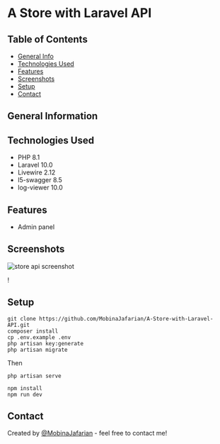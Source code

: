 # A Store with Laravel  API

 


## Table of Contents
* [General Info](#general-information)
* [Technologies Used](#technologies-used)
* [Features](#features)
* [Screenshots](#screenshots)
* [Setup](#setup)
* [Contact](#contact)



## General Information


## Technologies Used
- PHP   8.1
- Laravel   10.0
- Livewire  2.12
- l5-swagger    8.5
- log-viewer    10.0



## Features
- Admin panel



## Screenshots
![store api  screenshot](./public/images/screenShots/)

!

## Setup

```
git clone https://github.com/MobinaJafarian/A-Store-with-Laravel-API.git 
composer install
cp .env.example .env
php artisan key:generate
php artisan migrate
```
Then

```
php artisan serve
```
```
npm install
npm run dev
```
## Contact
Created by [@MobinaJafarian](https://github.com/MobinaJafarian) - feel free to contact me!